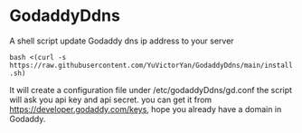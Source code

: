 # GodaddyDdns
A shell script update Godaddy dns ip address to your server

`
bash <(curl -s https://raw.githubusercontent.com/YuVictorYan/GodaddyDdns/main/install.sh)
`

It will create a configuration file under /etc/godaddyDdns/gd.conf
the script will ask you api key and api secret. you can get it from https://developer.godaddy.com/keys, hope you already have a domain in Godaddy.


